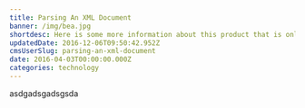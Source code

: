 ```yaml
---
title: Parsing An XML Document
banner: /img/bea.jpg
shortdesc: Here is some more information about this product that is only revealed once clicked on.
updatedDate: 2016-12-06T09:50:42.952Z
cmsUserSlug: parsing-an-xml-document
date: 2016-04-03T00:00:00.000Z
categories: technology
---
```


asdgadsgadsgsda